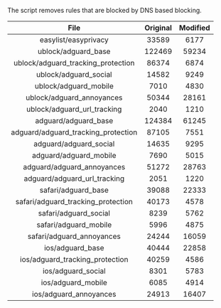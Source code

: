 The script removes rules that are blocked by DNS based blocking.


| File | Original | Modified |
|:----:|:-----:|:-----:|
| easylist/easyprivacy | 33589 | 6177 |
| ublock/adguard_base | 122469 | 59234 |
| ublock/adguard_tracking_protection | 86374 | 6874 |
| ublock/adguard_social | 14582 | 9249 |
| ublock/adguard_mobile | 7010 | 4830 |
| ublock/adguard_annoyances | 50344 | 28161 |
| ublock/adguard_url_tracking | 2040 | 1210 |
| adguard/adguard_base | 124384 | 61245 |
| adguard/adguard_tracking_protection | 87105 | 7551 |
| adguard/adguard_social | 14635 | 9295 |
| adguard/adguard_mobile | 7690 | 5015 |
| adguard/adguard_annoyances | 51272 | 28763 |
| adguard/adguard_url_tracking | 2051 | 1220 |
| safari/adguard_base | 39088 | 22333 |
| safari/adguard_tracking_protection | 40173 | 4578 |
| safari/adguard_social | 8239 | 5762 |
| safari/adguard_mobile | 5996 | 4875 |
| safari/adguard_annoyances | 24244 | 16059 |
| ios/adguard_base | 40444 | 22858 |
| ios/adguard_tracking_protection | 40259 | 4586 |
| ios/adguard_social | 8301 | 5783 |
| ios/adguard_mobile | 6085 | 4914 |
| ios/adguard_annoyances | 24913 | 16407 |